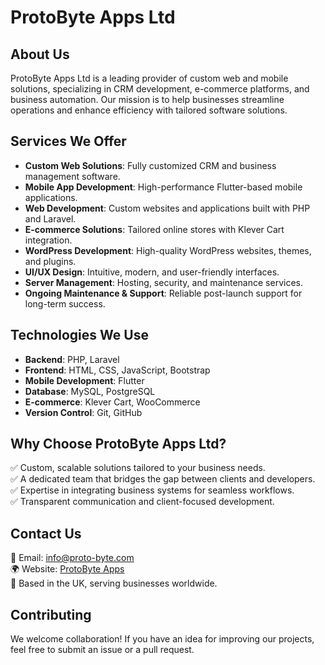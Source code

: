 # ProtoByte Apps Ltd

## About Us

ProtoByte Apps Ltd is a leading provider of custom web and mobile solutions, specializing in CRM development, e-commerce platforms, and business automation. Our mission is to help businesses streamline operations and enhance efficiency with tailored software solutions.

## Services We Offer

- **Custom Web Solutions**: Fully customized CRM and business management software.
- **Mobile App Development**: High-performance Flutter-based mobile applications.
- **Web Development**: Custom websites and applications built with PHP and Laravel.
- **E-commerce Solutions**: Tailored online stores with Klever Cart integration.
- **WordPress Development**: High-quality WordPress websites, themes, and plugins.
- **UI/UX Design**: Intuitive, modern, and user-friendly interfaces.
- **Server Management**: Hosting, security, and maintenance services.
- **Ongoing Maintenance & Support**: Reliable post-launch support for long-term success.

## Technologies We Use

- **Backend**: PHP, Laravel
- **Frontend**: HTML, CSS, JavaScript, Bootstrap
- **Mobile Development**: Flutter
- **Database**: MySQL, PostgreSQL
- **E-commerce**: Klever Cart, WooCommerce
- **Version Control**: Git, GitHub

## Why Choose ProtoByte Apps Ltd?

✅ Custom, scalable solutions tailored to your business needs.  
✅ A dedicated team that bridges the gap between clients and developers.  
✅ Expertise in integrating business systems for seamless workflows.  
✅ Transparent communication and client-focused development.  

## Contact Us

📧 Email: [info@proto-byte.com](mailto:info@proto-byte.com)  
🌍 Website: [ProtoByte Apps](https://proto-byte.com)  
📍 Based in the UK, serving businesses worldwide.

## Contributing

We welcome collaboration! If you have an idea for improving our projects, feel free to submit an issue or a pull request.

